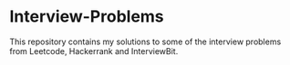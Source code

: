 # Interview-Problems
This repository contains my solutions to some of the interview problems from Leetcode, Hackerrank and InterviewBit.

